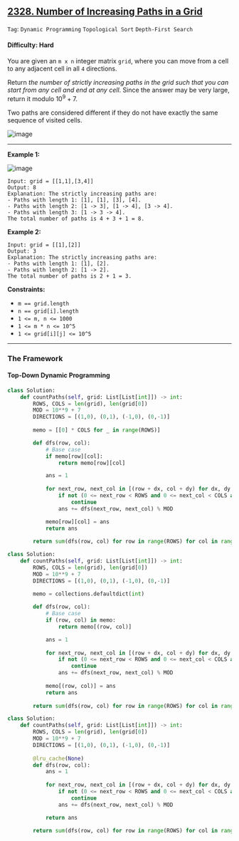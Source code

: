 ## [2328. Number of Increasing Paths in a Grid](https://leetcode.com/problems/number-of-increasing-paths-in-a-grid/)

```Tag```: ```Dynamic Programming``` ```Topological Sort``` ```Depth-First Search```

#### Difficulty: Hard

You are given an ```m x n``` integer matrix ```grid```, where you can move from a cell to any adjacent cell in all ```4``` directions.

Return _the number of strictly increasing paths in the grid such that you can start from any cell and end at any cell_. Since the answer may be very large, return it modulo $10^9 + 7$.

Two paths are considered different if they do not have exactly the same sequence of visited cells.

![image](https://github.com/quananhle/Python/assets/35042430/b8d5e0b5-47ef-4c6e-a0fa-742ecd70915a)

---

__Example 1:__

![image](https://assets.leetcode.com/uploads/2022/05/10/griddrawio-4.png)
```
Input: grid = [[1,1],[3,4]]
Output: 8
Explanation: The strictly increasing paths are:
- Paths with length 1: [1], [1], [3], [4].
- Paths with length 2: [1 -> 3], [1 -> 4], [3 -> 4].
- Paths with length 3: [1 -> 3 -> 4].
The total number of paths is 4 + 3 + 1 = 8.
```

__Example 2:__
```
Input: grid = [[1],[2]]
Output: 3
Explanation: The strictly increasing paths are:
- Paths with length 1: [1], [2].
- Paths with length 2: [1 -> 2].
The total number of paths is 2 + 1 = 3.
```

__Constraints:__

- ```m == grid.length```
- ```n == grid[i].length```
- ```1 <= m, n <= 1000```
- ```1 <= m * n <= 10^5```
- ```1 <= grid[i][j] <= 10^5```

---

### The Framework

#### Top-Down Dynamic Programming

```Python
class Solution:
    def countPaths(self, grid: List[List[int]]) -> int:
        ROWS, COLS = len(grid), len(grid[0])
        MOD = 10**9 + 7
        DIRECTIONS = [(1,0), (0,1), (-1,0), (0,-1)]
        
        memo = [[0] * COLS for _ in range(ROWS)]

        def dfs(row, col):
            # Base case
            if memo[row][col]:
                return memo[row][col]

            ans = 1
            
            for next_row, next_col in [(row + dx, col + dy) for dx, dy in DIRECTIONS]:
                if not (0 <= next_row < ROWS and 0 <= next_col < COLS and grid[next_row][next_col] < grid[row][col]):
                    continue
                ans += dfs(next_row, next_col) % MOD

            memo[row][col] = ans
            return ans
        
        return sum(dfs(row, col) for row in range(ROWS) for col in range(COLS)) % MOD
```

```Python
class Solution:
    def countPaths(self, grid: List[List[int]]) -> int:
        ROWS, COLS = len(grid), len(grid[0])
        MOD = 10**9 + 7
        DIRECTIONS = [(1,0), (0,1), (-1,0), (0,-1)]
        
        memo = collections.defaultdict(int)

        def dfs(row, col):
            # Base case
            if (row, col) in memo:
                return memo[(row, col)]

            ans = 1
            
            for next_row, next_col in [(row + dx, col + dy) for dx, dy in DIRECTIONS]:
                if not (0 <= next_row < ROWS and 0 <= next_col < COLS and grid[next_row][next_col] < grid[row][col]):
                    continue
                ans += dfs(next_row, next_col) % MOD
            
            memo[(row, col)] = ans
            return ans
        
        return sum(dfs(row, col) for row in range(ROWS) for col in range(COLS)) % MOD
```

```Python
class Solution:
    def countPaths(self, grid: List[List[int]]) -> int:
        ROWS, COLS = len(grid), len(grid[0])
        MOD = 10**9 + 7
        DIRECTIONS = [(1,0), (0,1), (-1,0), (0,-1)]
        
        @lru_cache(None)
        def dfs(row, col):
            ans = 1
            
            for next_row, next_col in [(row + dx, col + dy) for dx, dy in DIRECTIONS]:
                if not (0 <= next_row < ROWS and 0 <= next_col < COLS and grid[next_row][next_col] < grid[row][col]):
                    continue
                ans += dfs(next_row, next_col) % MOD

            return ans
        
        return sum(dfs(row, col) for row in range(ROWS) for col in range(COLS)) % MOD
```
